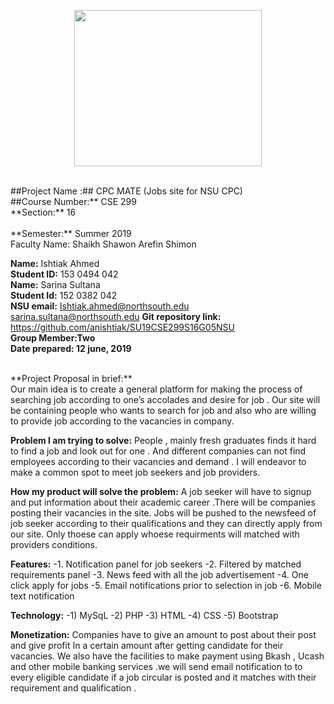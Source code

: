 <p align="center">
  <img width="300" height="250" src="https://github.com/anishtiak/SU19CSE299S16G05NSU/blob/Sarina/Mockup/nsu.jpg">
</p>

<p align="center">

<dt>
        <br/>
##Project Name :## CPC MATE (Jobs site for NSU CPC)<br/>
##Course Number:** CSE 299<br/>
**Section:** 16<br/><br/>
**Semester:** Summer 2019<br/>
Faculty Name: Shaikh Shawon Arefin Shimon<br/>

**Name:**	Ishtiak Ahmed<br/>
**Student ID:**	153 0494 042<br/>
**Name:** Sarina Sultana<br/>
**Student Id:** 152 0382 042<br/>
**NSU email:**	Ishtiak.ahmed@northsouth.edu	<br/>
sarina.sultana@northsouth.edu
**Git repository link:**	https://github.com/anishtiak/SU19CSE299S16G05NSU <br/>
**Group Member:Two** <br/>
**Date prepared: 12 june, 2019** <br/>

<br/>
**Project Proposal in brief:**
<dt>
Our main idea is to create a general platform for making the process of searching job according to one’s accolades and desire for job  . Our site will be containing people who wants to search for job and also who are willing to  provide  job according to the vacancies in company.
</dt>


**Problem I am trying to solve:**
 People  , mainly fresh graduates finds it hard to find a job and look out for one . And different companies can not find employees according  to their vacancies and demand . I will endeavor to make a common spot to meet job seekers  and job providers.


**How my product will solve the problem:**
A job seeker will have to signup and put information about their academic career  .There will be companies posting their vacancies in the site. Jobs will be pushed to the  newsfeed of job seeker according to their qualifications and they can directly apply from our site. Only thoese can apply whoese requirments will matched with providers conditions.

**Features:**
-1.	Notification panel for job seekers 
-2.	Filtered by matched requirements panel 
-3.	News feed with all the job advertisement 
-4.	One click apply for jobs 
-5.	Email notifications prior to selection in job
-6.	Mobile text notification


**Technology:**
-1)	MySqL
-2)	PHP 
-3)	HTML 
-4)	CSS
-5)	Bootstrap 

**Monetization:**
Companies have to give an amount to post about their post and give profit In a certain amount after getting candidate for their vacancies. We also have the facilities to make payment using Bkash , Ucash and other mobile banking services .we will send email notification to to every eligible candidate if a job circular is posted and it matches with their requirement and qualification .

</p>

</dt>
